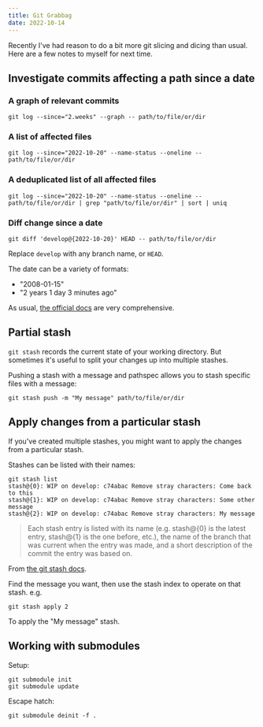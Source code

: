 ```yaml
---
title: Git Grabbag
date: 2022-10-14
---
```


Recently I've had reason to do a bit more git slicing and dicing than usual. Here are a few notes to myself for next time.

## Investigate commits affecting a path since a date

### A graph of relevant commits

```
git log --since="2.weeks" --graph -- path/to/file/or/dir
```

### A list of affected files

```
git log --since="2022-10-20" --name-status --oneline -- path/to/file/or/dir
```

### A deduplicated list of all affected files

```
git log --since="2022-10-20" --name-status --oneline -- path/to/file/or/dir | grep "path/to/file/or/dir" | sort | uniq
```

### Diff change since a date

```
git diff 'develop@{2022-10-20}' HEAD -- path/to/file/or/dir
```

Replace `develop` with any branch name, or `HEAD`.

The date can be a variety of formats:

- "2008-01-15"
- "2 years 1 day 3 minutes ago"

As usual, [the official docs](https://www.git-scm.com/docs/git-log) are very comprehensive.

## Partial stash

`git stash` records the current state of your working directory. But sometimes it's useful to split your changes up into multiple stashes.

Pushing a stash with a message and pathspec allows you to stash specific files with a message:

```
git stash push -m "My message" path/to/file/or/dir
```

## Apply changes from a particular stash

If you've created multiple stashes, you might want to apply the changes from a particular stash.

Stashes can be listed with their names:

```
git stash list
stash@{0}: WIP on develop: c74abac Remove stray characters: Come back to this
stash@{1}: WIP on develop: c74abac Remove stray characters: Some other message
stash@{2}: WIP on develop: c74abac Remove stray characters: My message
```

> Each stash entry is listed with its name (e.g. stash@{0} is the latest entry, stash@{1} is the one before, etc.), the name of the branch that was current when the entry was made, and a short description of the commit the entry was based on.

From [the git stash docs](https://www.git-scm.com/docs/git-stash#Documentation/git-stash.txt-listltlog-optionsgt).

Find the message you want, then use the stash index to operate on that stash. e.g.

```
git stash apply 2
```

To apply the "My message" stash.

## Working with submodules

Setup:

```
git submodule init
git submodule update
```

Escape hatch:

```
git submodule deinit -f .
```
